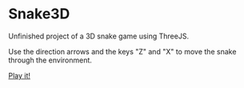 # Snake3D

Unfinished project of a 3D snake game using ThreeJS.

Use the direction arrows and the keys "Z" and "X" to move the snake through the environment.

[Play it!](http://jszablevski.github.io/Snake3D/index.html)